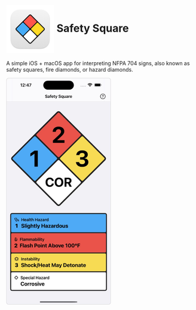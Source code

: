 <h1>
<img src="SafetySquare/Assets.xcassets/AppIcon.appiconset/icon_128x128@2x.png" alt="App Icon" width="128" height="128" align="center" />
Safety Square
</h1>

A simple iOS + macOS app for interpreting NFPA 704 signs, also known as safety squares, fire diamonds, or hazard diamonds.

<img src="screenshot.webp" alt="Screenshot" width="280" height="auto" />
